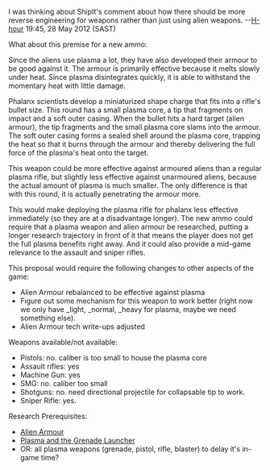 I was thinking about ShipIt's comment about how there should be more
reverse engineering for weapons rather than just using alien weapons.
--[H-hour](User:H-hour "wikilink") 19:45, 28 May 2012 (SAST)

What about this premise for a new ammo:

Since the aliens use plasma a lot, they have also developed their armour
to be good against it. The armour is primarily effective because it
melts slowly under heat. Since plasma disintegrates quickly, it is able
to withstand the momentary heat with little damage.

Phalanx scientists develop a miniaturized shape charge that fits into a
rifle's bullet size. This round has a small plasma core, a tip that
fragments on impact and a soft outer casing. When the bullet hits a hard
target (alien armour), the tip fragments and the small plasma core slams
into the armour. The soft outer casing forms a sealed shell around the
plasma core, trapping the heat so that it burns through the armour and
thereby delivering the full force of the plasma's heat onto the target.

This weapon could be more effective against armoured aliens than a
regular plasma rifle, but slightly less effective against unarmoured
aliens, because the actual amount of plasma is much smaller. The only
difference is that with this round, it is actually penetrating the
armour more.

This would make deploying the plasma rifle for phalanx less effective
immediately (so they are at a disadvantage longer). The new ammo could
require that a plasma weapon and alien armour be researched, putting a
longer research trajectory in front of it that means the player does not
get the full plasma benefits right away. And it could also provide a
mid-game relevance to the assault and sniper rifles.

This proposal would require the following changes to other aspects of
the game:

- Alien Armour rebalanced to be effective against plasma
- Figure out some mechanism for this weapon to work better (right now we
  only have _light, _normal, _heavy for plasma, maybe we need
  something else).
- Alien Armour tech write-ups adjusted

Weapons available/not available:

- Pistols: no. caliber is too small to house the plasma core
- Assault rifles: yes
- Machine Gun: yes
- SMG: no. caliber too small
- Shotguns: no. need directional projectile for collapsable tip to work.
- Sniper Rifle: yes.

Research Prerequisites:

- [Alien Armour](Translation:Alien_body_armour_txt/en "wikilink")
- [Plasma and the Grenade
  Launcher](Translation:Grenl_plasma_ammo_txt/en "wikilink")
- OR: all plasma weapons (grenade, pistol, rifle, blaster) to delay it's
  in-game time?